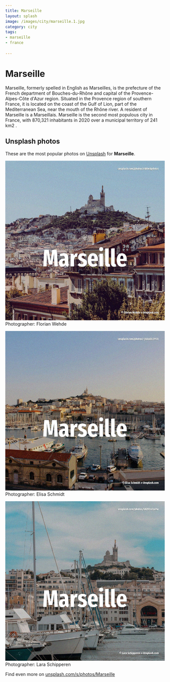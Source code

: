 ```yaml
---
title: Marseille
layout: splash
image: /images/city/marseille.1.jpg
category: city
tags:
- marseille
- france

---
```

# Marseille

Marseille, formerly spelled in English as Marseilles, is the prefecture of the French department of  Bouches-du-Rhône and capital of the Provence-Alpes-Côte d'Azur region. Situated in the Provence region of southern France, it is located on the coast of the Gulf of Lion,  part of the Mediterranean Sea, near the mouth of the Rhône river. A resident of Marseille is a Marseillais.  Marseille is the second most populous city in France, with 870,321 inhabitants in 2020  over a  municipal territory of 241 km2 . 

 
## Unsplash photos
These are the most popular photos on [Unsplash](https://unsplash.com) for **Marseille**.
 
![Marseille](/images/city/marseille.1.jpg)
Photographer:  Florian Wehde
 
![Marseille](/images/city/marseille.2.jpg)
Photographer:  Elisa Schmidt
 
![Marseille](/images/city/marseille.3.jpg)
Photographer:  Lara Schipperen
 
Find even more on [unsplash.com/s/photos/Marseille](https://unsplash.com/s/photos/Marseille)
 
